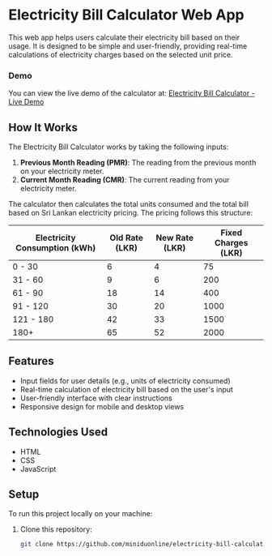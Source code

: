 # Electricity Bill Calculator Web App

This web app helps users calculate their electricity bill based on their usage. It is designed to be simple and user-friendly, providing real-time calculations of electricity charges based on the selected unit price.

### **Demo**
You can view the live demo of the calculator at: [Electricity Bill Calculator - Live Demo](https://miniduonline.github.io/electricity-bill-calculator/)

## How It Works

The Electricity Bill Calculator works by taking the following inputs:

1. **Previous Month Reading (PMR)**: The reading from the previous month on your electricity meter.
2. **Current Month Reading (CMR)**: The current reading from your electricity meter.

The calculator then calculates the total units consumed and the total bill based on Sri Lankan electricity pricing. The pricing follows this structure:

| Electricity Consumption (kWh) | Old Rate (LKR) | New Rate (LKR) | Fixed Charges (LKR) |
| ----------------------------- | -------------- | -------------- | ------------------- |
| 0 - 30                         | 6              | 4              | 75                  |
| 31 - 60                        | 9              | 6              | 200                 |
| 61 - 90                        | 18             | 14             | 400                 |
| 91 - 120                       | 30             | 20             | 1000                |
| 121 - 180                      | 42             | 33             | 1500                |
| 180+                           | 65             | 52             | 2000                |

## Features

- Input fields for user details (e.g., units of electricity consumed)
- Real-time calculation of electricity bill based on the user's input
- User-friendly interface with clear instructions
- Responsive design for mobile and desktop views

## Technologies Used

- HTML
- CSS
- JavaScript

## Setup

To run this project locally on your machine:

1. Clone this repository:
   ```bash
   git clone https://github.com/miniduonline/electricity-bill-calculator.git
